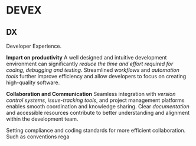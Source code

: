 # DEVEX

## DX
Developer Experience. 

**Impart on productivity**
A well designed and intuitive development environment can significantly *reduce the time and effort required for coding, debugging and testing*.
Streamlined *workflows* and *automation tools* further improve efficiency and allow developers to focus on creating high-quality software.

**Collaboration and Communication**
Seamless integration with *version control systems*, *issue-tracking tools*, and project management platforms enables smooth coordination and knowledge sharing.
Clear *documentation* and accessible resources contribute to better understanding and alignment within the development team.

Setting compliance and coding standards for more efficient collaboration. Such as conventions rega 

